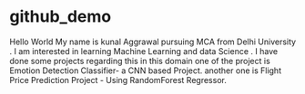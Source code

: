 # github_demo
Hello World
My name is kunal Aggrawal pursuing MCA from Delhi University .
I am interested in learning Machine Learning and data Science .
I have done some projects regarding this in this domain
one of the project is Emotion Detection Classifier- a CNN based Project.
another one is Flight Price Prediction Project - Using RandomForest Regressor.
